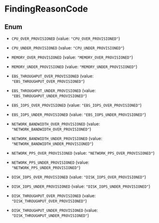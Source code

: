

# FindingReasonCode

## Enum


* `CPU_OVER_PROVISIONED` (value: `"CPU_OVER_PROVISIONED"`)

* `CPU_UNDER_PROVISIONED` (value: `"CPU_UNDER_PROVISIONED"`)

* `MEMORY_OVER_PROVISIONED` (value: `"MEMORY_OVER_PROVISIONED"`)

* `MEMORY_UNDER_PROVISIONED` (value: `"MEMORY_UNDER_PROVISIONED"`)

* `EBS_THROUGHPUT_OVER_PROVISIONED` (value: `"EBS_THROUGHPUT_OVER_PROVISIONED"`)

* `EBS_THROUGHPUT_UNDER_PROVISIONED` (value: `"EBS_THROUGHPUT_UNDER_PROVISIONED"`)

* `EBS_IOPS_OVER_PROVISIONED` (value: `"EBS_IOPS_OVER_PROVISIONED"`)

* `EBS_IOPS_UNDER_PROVISIONED` (value: `"EBS_IOPS_UNDER_PROVISIONED"`)

* `NETWORK_BANDWIDTH_OVER_PROVISIONED` (value: `"NETWORK_BANDWIDTH_OVER_PROVISIONED"`)

* `NETWORK_BANDWIDTH_UNDER_PROVISIONED` (value: `"NETWORK_BANDWIDTH_UNDER_PROVISIONED"`)

* `NETWORK_PPS_OVER_PROVISIONED` (value: `"NETWORK_PPS_OVER_PROVISIONED"`)

* `NETWORK_PPS_UNDER_PROVISIONED` (value: `"NETWORK_PPS_UNDER_PROVISIONED"`)

* `DISK_IOPS_OVER_PROVISIONED` (value: `"DISK_IOPS_OVER_PROVISIONED"`)

* `DISK_IOPS_UNDER_PROVISIONED` (value: `"DISK_IOPS_UNDER_PROVISIONED"`)

* `DISK_THROUGHPUT_OVER_PROVISIONED` (value: `"DISK_THROUGHPUT_OVER_PROVISIONED"`)

* `DISK_THROUGHPUT_UNDER_PROVISIONED` (value: `"DISK_THROUGHPUT_UNDER_PROVISIONED"`)



